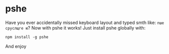 # pshe

Have you ever accidentally missed keyboard layout and typed smth like:
`пше сруслщге ю`?
Now with pshe it works! 
Just install pshe globally with:  
```
npm install -g pshe
```
And enjoy
